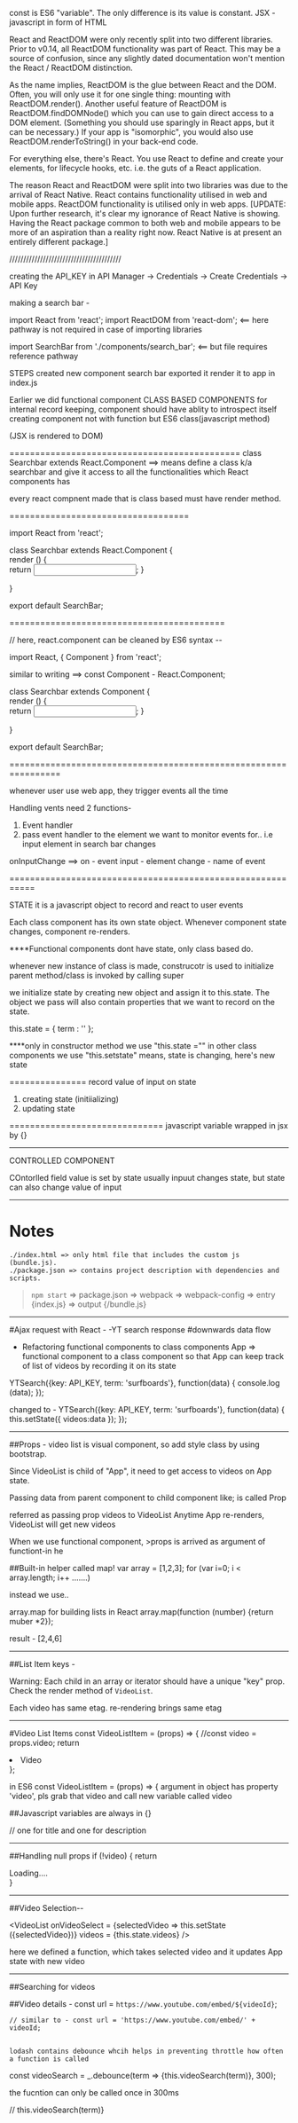 const is ES6 "variable". The only difference is its value is constant.
JSX - javascript in form of HTML


React and ReactDOM were only recently split into two different libraries. Prior to v0.14, all ReactDOM functionality was part of React. This may be a source of confusion, since any slightly dated documentation won't mention the React / ReactDOM distinction.

As the name implies, ReactDOM is the glue between React and the DOM. Often, you will only use it for one single thing: mounting with ReactDOM.render(). Another useful feature of ReactDOM is ReactDOM.findDOMNode() which you can use to gain direct access to a DOM element. (Something you should use sparingly in React apps, but it can be necessary.) If your app is "isomorphic", you would also use ReactDOM.renderToString() in your back-end code.

For everything else, there's React. You use React to define and create your elements, for lifecycle hooks, etc. i.e. the guts of a React application.

The reason React and ReactDOM were split into two libraries was due to the arrival of React Native. React contains functionality utilised in web and mobile apps. ReactDOM functionality is utilised only in web apps. [UPDATE: Upon further research, it's clear my ignorance of React Native is showing. Having the React package common to both web and mobile appears to be more of an aspiration than a reality right now. React Native is at present an entirely different package.]

////////////////////////////////////////

 creating the API_KEY in API Manager -> Credentials -> Create Credentials -> API Key

making a search bar -


import React from 'react';
import ReactDOM from 'react-dom'; <== here pathway is not required in case of importing libraries

import SearchBar from './components/search_bar'; <== but file requires reference pathway

STEPS
created new component search bar
exported it
render it to app in index.js

Earlier we did functional component
CLASS BASED COMPONENTS for internal record keeping, component should have ablity to introspect itself
creating component not with function but ES6 class(javascript method)

(JSX is rendered to DOM)

=============================================
class Searchbar extends React.Component ==> means define a class k/a searchbar and give it access  to all the functionalities which React components has

every react compnent made that is class based must have render method.

===================================

import React from 'react';

class Searchbar extends React.Component {            
	render () {                                     
		return <input />; 
	}

}

export default SearchBar;


==========================================

// here, react.component can be cleaned by ES6 syntax --


import React, { Component } from 'react';

similar to writing ==>   const Component - React.Component;

class Searchbar extends Component {            
	render () {                                    
		return <input />; 
	}

}

export default SearchBar;


================================================================




whenever user use web app, they trigger events all the time

Handling vents need 2 functions-

1. Event handler
2. pass event handler to the element we want to monitor events for.. i.e input element in search bar changes

onInputChange ==> 
on - event
input - element
change - name of event



===========================================================

STATE
it is a javascript object to record and react  to user events


Each class component has its own state object. Whenever component state changes, component re-renders.

****Functional components dont have state, only class based do.

whenever new instance of class is made, construcotr is used to initialize
parent method/class is invoked by calling super

we initialize state by creating new object and assign it to this.state. The object we pass will also contain properties that we want to record on the state.

this.state = { term : '' };

****only in constructor method we use "this.state ="" in other class components we use "this.setstate" means, state is changing, here's new state

===============
record value of input on state

1. creating state (initiializing)
2. updating state

==============================
javascript variable wrapped in jsx by {}





___________________________
CONTROLLED COMPONENT

COntorlled field value is set by state
usually inpuut changes state, but state can also change value of input

___________________________
# Notes
	./index.html => only html file that includes the custom js (bundle.js).
	./package.json => contains project description with dependencies and scripts.


>`npm start` => package.json => webpack => webpack-config => entry {index.js} => output {/bundle.js}
___

#Ajax request with React -
 -YT search response
#downwards data flow

- Refactoring functional components to class components
App => functional component to a class component so that App can keep track of list of videos by recording it on its state


YTSearch({key: API_KEY, term: 'surfboards'}, function(data) {
	console.log (data);
});

changed to -
YTSearch({key: API_KEY, term: 'surfboards'}, function(data) {
	this.setState({ videos:data });
});

___
##Props -
video list is visual component, so add style class by using bootstrap.

Since VideoList is child of "App", it need to get access to videos on App state.

Passing data from parent component to child component like;
<VideoList videos= {this.state.videos} />
is called Prop

referred  as passing prop videos to VideoList
Anytime App re-renders, VideoList will get new videos


When we use functional component, >props is arrived as argument of functiont-in he

##Built-in helper called map!
var array = [1,2,3];
for (var i=0; i < array.length; i++ .......)

instead we use..

array.map for building lists in React
array.map(function (number) {return muber *2});

result - [2,4,6]


____
##List Item keys -


Warning: Each child in an array or iterator should have a unique "key" prop. Check the render method of `VideoList`. 

Each video has same etag. re-rendering brings same etag

___

#Video List Items
const VideoListItem = (props) => {
	//const video = props.video;
	return <li>Video</li>
};

in ES6
const VideoListItem = (props) => {
argument in object has property 'video', pls grab that video and call new variable called video


##Javascript variables are always in {}


<div className = "details">
				<div></div> // one for title and one for description
				<div></div>
			</div>

_______________________________________

##Handling null props
if (!video) {
		return <div>Loading....</div>
	}

____________________

##Video Selection--

<VideoList 
	onVideoSelect = {selectedVideo => this.setState ({selectedVideo})}
	videos = {this.state.videos} />

here we defined a function, which takes selected video and it updates App state with new video

______________________

##Searching for videos


##Video details -
const url = `https://www.youtube.com/embed/${videoId}`;
	
	// similar to - const url = 'https://www.youtube.com/embed/' + videoId;


	lodash contains debounce whcih helps in preventing throttle how often a function is called
const videoSearch = _.debounce(term => {this.videoSearch(term)}, 300);

the fucntion can only be called once in 300ms

<SearchBar onSearchTermChange={videoSearch} />
				//<SearchBar onSearchTermChange={(term) => this.videoSearch(term)}